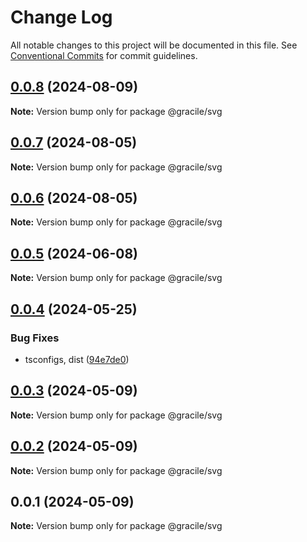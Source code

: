 # Change Log

All notable changes to this project will be documented in this file.
See [Conventional Commits](https://conventionalcommits.org) for commit guidelines.

## [0.0.8](https://github.com/gracile-web/gracile/compare/@gracile/svg@0.0.8-next.0...@gracile/svg@0.0.8) (2024-08-09)

**Note:** Version bump only for package @gracile/svg

## [0.0.7](https://github.com/gracile-web/gracile/compare/@gracile/svg@0.0.6-next.3...@gracile/svg@0.0.7) (2024-08-05)

**Note:** Version bump only for package @gracile/svg

## [0.0.6](https://github.com/gracile-web/gracile/compare/@gracile/svg@0.0.6-next.3...@gracile/svg@0.0.6) (2024-08-05)

**Note:** Version bump only for package @gracile/svg

## [0.0.5](https://github.com/gracile-web/gracile/compare/@gracile/svg@0.0.4...@gracile/svg@0.0.5) (2024-06-08)

**Note:** Version bump only for package @gracile/svg

## [0.0.4](https://github.com/gracile-web/gracile/compare/@gracile/svg@0.0.3...@gracile/svg@0.0.4) (2024-05-25)

### Bug Fixes

* tsconfigs, dist ([94e7de0](https://github.com/gracile-web/gracile/commit/94e7de079f887bee5936c8b0f8a0301f60c8b215))

## [0.0.3](https://github.com/gracile-web/gracile/compare/@gracile/svg@0.0.2...@gracile/svg@0.0.3) (2024-05-09)

**Note:** Version bump only for package @gracile/svg

## [0.0.2](https://github.com/gracile-web/gracile/compare/@gracile/svg@0.0.1...@gracile/svg@0.0.2) (2024-05-09)

**Note:** Version bump only for package @gracile/svg

## 0.0.1 (2024-05-09)

**Note:** Version bump only for package @gracile/svg
